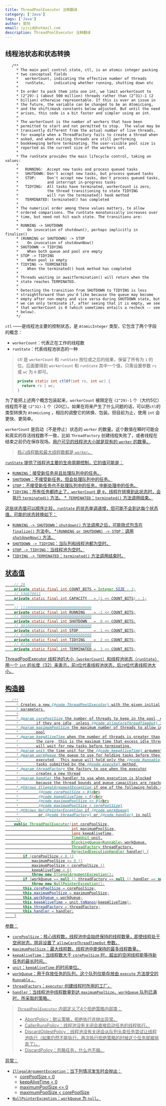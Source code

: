 ```yaml
---
title: ThreadPoolExecutor 注释翻译
category: ['Java']
tags: ['Java']
author: 景阳
email: jyjsjd@hotmail.com
description: ThreadPoolExecutor 注释翻译
---
```


## 线程池状态和状态转换

```
   /**
     * The main pool control state, ctl, is an atomic integer packing
     * two conceptual fields
     *   workerCount, indicating the effective number of threads
     *   runState,    indicating whether running, shutting down etc
     *
     * In order to pack them into one int, we limit workerCount to
     * (2^29)-1 (about 500 million) threads rather than (2^31)-1 (2
     * billion) otherwise representable. If this is ever an issue in
     * the future, the variable can be changed to be an AtomicLong,
     * and the shift/mask constants below adjusted. But until the need
     * arises, this code is a bit faster and simpler using an int.
     *
     * The workerCount is the number of workers that have been
     * permitted to start and not permitted to stop.  The value may be
     * transiently different from the actual number of live threads,
     * for example when a ThreadFactory fails to create a thread when
     * asked, and when exiting threads are still performing
     * bookkeeping before terminating. The user-visible pool size is
     * reported as the current size of the workers set.
     *
     * The runState provides the main lifecycle control, taking on values:
     *
     *   RUNNING:  Accept new tasks and process queued tasks
     *   SHUTDOWN: Don't accept new tasks, but process queued tasks
     *   STOP:     Don't accept new tasks, don't process queued tasks,
     *             and interrupt in-progress tasks
     *   TIDYING:  All tasks have terminated, workerCount is zero,
     *             the thread transitioning to state TIDYING
     *             will run the terminated() hook method
     *   TERMINATED: terminated() has completed
     *
     * The numerical order among these values matters, to allow
     * ordered comparisons. The runState monotonically increases over
     * time, but need not hit each state. The transitions are:
     *
     * RUNNING -> SHUTDOWN
     *    On invocation of shutdown(), perhaps implicitly in finalize()
     * (RUNNING or SHUTDOWN) -> STOP
     *    On invocation of shutdownNow()
     * SHUTDOWN -> TIDYING
     *    When both queue and pool are empty
     * STOP -> TIDYING
     *    When pool is empty
     * TIDYING -> TERMINATED
     *    When the terminated() hook method has completed
     *
     * Threads waiting in awaitTermination() will return when the
     * state reaches TERMINATED.
     *
     * Detecting the transition from SHUTDOWN to TIDYING is less
     * straightforward than you'd like because the queue may become
     * empty after non-empty and vice versa during SHUTDOWN state, but
     * we can only terminate if, after seeing that it is empty, we see
     * that workerCount is 0 (which sometimes entails a recheck -- see
     * below).
     */
```

`ctl` ——是线程池主要的控制状态，是 `AtomicInteger` 类型，它包含了两个字段的概念：

* `workerCount`：代表正在工作的线程数
* `runState`：代表线程池状态的一种

> ctl 是 `workerCount` 和 `runState` 按位或之后的结果，保留了所有为 `1` 的位。后面要得到 `workerCount` 和 `runState` 其中一个值，只需设置参数 `rs` 或 `wc` 为 `0` 即可。
> ```java
> private static int ctlOf(int rs, int wc) { 
> 	return rs | wc; 
> }
> ```

为了能把上述两个概念包装起来，`workerCount` 被限定在 `(2^29)-1` 个（大约5亿）线程而不是 `(2^31)-1` 个（20亿）。如果在将来产生了什么问题的话，可以把`ctl`的类型转换为 `AtomicLong` ，相应的调整它的转换、包装。但目前为止，使用 `int` 会更快、更简单。

`workerCount` 是启动（不是停止）状态的 `worker` 的数量。这个数值在瞬时可能会和真实的存活线程数不一致，比如 `ThreadFactory` 创建线程失败了，或者线程在结束之前仍在保存现场。<u>用户可见的线程池大小就是现有的 `worker` 的数量。<u>

> 核心线程数和最大线程数都是 `worker`。

`runState` 提供了线程池主要的生命周期控制，它的值可能是：
* `RUNNING`：接受新任务并且处理队列中的任务。
* `SHUTDOWN`：不接受新任务，但会处理队列中的任务。
* `STOP`：不接受新任务也不处理队列中的任务，中断处理中的任务。
* `TIDYING`：所有任务都终止了，`workerCount` 是 `0`，线程在转换到此状态时，会执行 	`terminated()` 方法。
*` TERMINATED`：`terminated()` 方法调用结束。

这些状态值可以顺序比较，`runState` 的状态单调递增，但可能不会到达每个状态值。可能的状态转换如下：
* `RUNNING -> SHUTDOWN`：`shutdown()` 方法调用之后，可能隐式包含在 `finalize()` 方法中。
*`(RUNNING or SHUTDOWN) -> STOP`：调用 `shutdownNow()` 方法。
* `SHUTDOWN -> TIDYING`：当队列和线程池都为空时。
* `STOP -> TIDYING`：当线程池为空时。
* `TIDYING -> TERMINATED`：`terminated()` 方法调用结束时。

## 状态值

```java
	// 29
	private static final int COUNT_BITS = Integer.SIZE - 3;
	// 536870911
    private static final int CAPACITY   = (1 << COUNT_BITS) - 1;
    
    // 11100000000000000000000000000000
	private static final int RUNNING    = -1 << COUNT_BITS;
	// 00000000000000000000000000000000
    private static final int SHUTDOWN   =  0 << COUNT_BITS;
    // 00100000000000000000000000000000
    private static final int STOP       =  1 << COUNT_BITS;
    // 01000000000000000000000000000000
    private static final int TIDYING    =  2 << COUNT_BITS;
    // 01100000000000000000000000000000
    private static final int TERMINATED =  3 << COUNT_BITS;
```

ThreadPoolExecutor 线程池的大小（`workerCount`）和线程池状态（`runState`）用一个 `int` 的长度（32）来表示，前`3`位代表线程池状态，后`29`位代表线程池大小。

## 构造器

```java
   /**
     * Creates a new {@code ThreadPoolExecutor} with the given initial
     * parameters.
     *
     * @param corePoolSize the number of threads to keep in the pool, even
     *        if they are idle, unless {@code allowCoreThreadTimeOut} is set
     * @param maximumPoolSize the maximum number of threads to allow in the
     *        pool
     * @param keepAliveTime when the number of threads is greater than
     *        the core, this is the maximum time that excess idle threads
     *        will wait for new tasks before terminating.
     * @param unit the time unit for the {@code keepAliveTime} argument
     * @param workQueue the queue to use for holding tasks before they are
     *        executed.  This queue will hold only the {@code Runnable}
     *        tasks submitted by the {@code execute} method.
     * @param threadFactory the factory to use when the executor
     *        creates a new thread
     * @param handler the handler to use when execution is blocked
     *        because the thread bounds and queue capacities are reached
     * @throws IllegalArgumentException if one of the following holds:<br>
     *         {@code corePoolSize < 0}<br>
     *         {@code keepAliveTime < 0}<br>
     *         {@code maximumPoolSize <= 0}<br>
     *         {@code maximumPoolSize < corePoolSize}
     * @throws NullPointerException if {@code workQueue}
     *         or {@code threadFactory} or {@code handler} is null
     */
    public ThreadPoolExecutor(int corePoolSize,
                              int maximumPoolSize,
                              long keepAliveTime,
                              TimeUnit unit,
                              BlockingQueue<Runnable> workQueue,
                              ThreadFactory threadFactory,
                              RejectedExecutionHandler handler) {
        if (corePoolSize < 0 ||
            maximumPoolSize <= 0 ||
            maximumPoolSize < corePoolSize ||
            keepAliveTime < 0)
            throw new IllegalArgumentException();
        if (workQueue == null || threadFactory == null || handler == null)
            throw new NullPointerException();
        this.corePoolSize = corePoolSize;
        this.maximumPoolSize = maximumPoolSize;
        this.workQueue = workQueue;
        this.keepAliveTime = unit.toNanos(keepAliveTime);
        this.threadFactory = threadFactory;
        this.handler = handler;
    }
```

参数：
* `corePoolSize`：核心线程数，线程池中会始终保持的线程数量，即使线程处于空闲状态，除非设置了 `allowCoreThreadTimeOut` 参数。
* `maximumPoolSize`：最大线程数，线程池中能保持的最多线程数量。
* `keepAliveTime`：当线程数大于 `corePoolSize` 时，超出的空闲线程能等待新任务的最长时间。
* `unit`：`keepAliveTime` 的时间单位。
* `workQueue`：用于存放任务的队列，这个队列仅能存放由 `execute` 方法提交的 `Runnable` 。 
* `threadFactory`：`executor` 创建线程时所用的工厂。
* `handler`：当线程池中线程数量到达 `maximumPoolSize`、`workQueue` 队列已满时，所采取的策略。
> `ThreadPoolExecutor` 内部定义了4个拒绝策略内部类：
>
> * AbortPolicy：默认策略，拒绝执行并抛出异常。
> * CallerRunsPolicy：线程池没有关闭会直接启动任务的线程执行。
> * DiscardOldestPolicy：线程池没有关闭会从队列头拿任务尝试让线程池执行（如果仍然不能执行，再次执行拒绝策略的时候这个任务就被抛弃了）。
> * DiscardPolicy：忽略任务，什么也不做。

异常：
* `IllegalArgumentException`：当下列情况发生时会抛出：
	- corePoolSize < 0
	- keepAliveTime < 0
	- maximumPoolSize <= 0
	- maximumPoolSize < corePoolSize
* `NullPointerException`：`workQueue` 为 `null`。